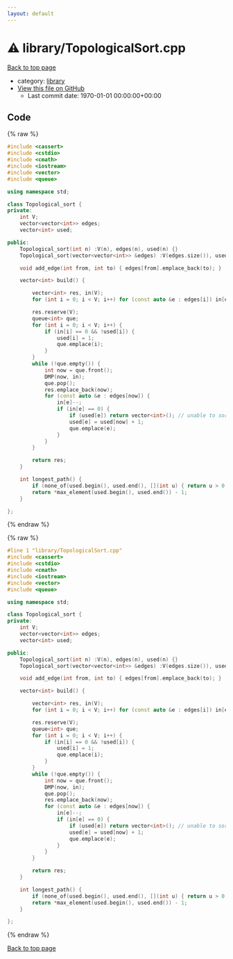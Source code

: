 ```yaml
---
layout: default
---
```


<!-- mathjax config similar to math.stackexchange -->
<script type="text/javascript" async
  src="https://cdnjs.cloudflare.com/ajax/libs/mathjax/2.7.5/MathJax.js?config=TeX-MML-AM_CHTML">
</script>
<script type="text/x-mathjax-config">
  MathJax.Hub.Config({
    TeX: { equationNumbers: { autoNumber: "AMS" }},
    tex2jax: {
      inlineMath: [ ['$','$'] ],
      processEscapes: true
    },
    "HTML-CSS": { matchFontHeight: false },
    displayAlign: "left",
    displayIndent: "2em"
  });
</script>

<script type="text/javascript" src="https://cdnjs.cloudflare.com/ajax/libs/jquery/3.4.1/jquery.min.js"></script>
<script src="https://cdn.jsdelivr.net/npm/jquery-balloon-js@1.1.2/jquery.balloon.min.js" integrity="sha256-ZEYs9VrgAeNuPvs15E39OsyOJaIkXEEt10fzxJ20+2I=" crossorigin="anonymous"></script>
<script type="text/javascript" src="../../assets/js/copy-button.js"></script>
<link rel="stylesheet" href="../../assets/css/copy-button.css" />


# :warning: library/TopologicalSort.cpp

<a href="../../index.html">Back to top page</a>

* category: <a href="../../index.html#d521f765a49c72507257a2620612ee96">library</a>
* <a href="{{ site.github.repository_url }}/blob/master/library/TopologicalSort.cpp">View this file on GitHub</a>
    - Last commit date: 1970-01-01 00:00:00+00:00




## Code

<a id="unbundled"></a>
{% raw %}
```cpp
#include <cassert>
#include <cstdio>
#include <cmath>
#include <iostream>
#include <vector>
#include <queue>

using namespace std;

class Topological_sort {
private:
	int V;
	vector<vector<int>> edges;
	vector<int> used;

public:
	Topological_sort(int n) :V(n), edges(n), used(n) {}
	Topological_sort(vector<vector<int>> &edges) :V(edges.size()), used(edges.size()) { this->edges = edges; }

	void add_edge(int from, int to) { edges[from].emplace_back(to); }

	vector<int> build() {

		vector<int> res, in(V);
		for (int i = 0; i < V; i++) for (const auto &e : edges[i]) in[e]++;

		res.reserve(V);
		queue<int> que;
		for (int i = 0; i < V; i++) {
			if (in[i] == 0 && !used[i]) {
				used[i] = 1;
				que.emplace(i);
			}
		}
		while (!que.empty()) {
			int now = que.front();
			DMP(now, in);
			que.pop();
			res.emplace_back(now);
			for (const auto &e : edges[now]) {
				in[e]--;
				if (in[e] == 0) {
					if (used[e]) return vector<int>(); // unable to sort
					used[e] = used[now] + 1;
					que.emplace(e);
				}
			}
		}

		return res;
	}

	int longest_path() {
		if (none_of(used.begin(), used.end(), [](int u) { return u > 0; })) build();
		return *max_element(used.begin(), used.end()) - 1;
	}

};

```
{% endraw %}

<a id="bundled"></a>
{% raw %}
```cpp
#line 1 "library/TopologicalSort.cpp"
#include <cassert>
#include <cstdio>
#include <cmath>
#include <iostream>
#include <vector>
#include <queue>

using namespace std;

class Topological_sort {
private:
	int V;
	vector<vector<int>> edges;
	vector<int> used;

public:
	Topological_sort(int n) :V(n), edges(n), used(n) {}
	Topological_sort(vector<vector<int>> &edges) :V(edges.size()), used(edges.size()) { this->edges = edges; }

	void add_edge(int from, int to) { edges[from].emplace_back(to); }

	vector<int> build() {

		vector<int> res, in(V);
		for (int i = 0; i < V; i++) for (const auto &e : edges[i]) in[e]++;

		res.reserve(V);
		queue<int> que;
		for (int i = 0; i < V; i++) {
			if (in[i] == 0 && !used[i]) {
				used[i] = 1;
				que.emplace(i);
			}
		}
		while (!que.empty()) {
			int now = que.front();
			DMP(now, in);
			que.pop();
			res.emplace_back(now);
			for (const auto &e : edges[now]) {
				in[e]--;
				if (in[e] == 0) {
					if (used[e]) return vector<int>(); // unable to sort
					used[e] = used[now] + 1;
					que.emplace(e);
				}
			}
		}

		return res;
	}

	int longest_path() {
		if (none_of(used.begin(), used.end(), [](int u) { return u > 0; })) build();
		return *max_element(used.begin(), used.end()) - 1;
	}

};

```
{% endraw %}

<a href="../../index.html">Back to top page</a>

